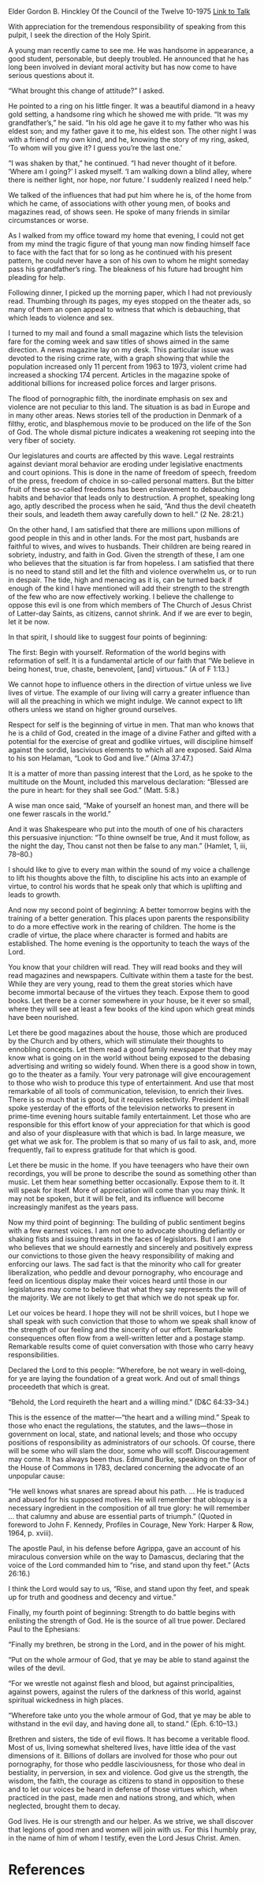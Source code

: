 Elder Gordon B. Hinckley
Of the Council of the Twelve
10-1975
[Link to Talk](https://www.churchofjesuschrist.org/study/general-conference/1975/10/opposing-evil?lang=eng)

With appreciation for the tremendous responsibility of speaking from this pulpit, I seek the direction of the Holy Spirit.

A young man recently came to see me. He was handsome in appearance, a good student, personable, but deeply troubled. He announced that he has long been involved in deviant moral activity but has now come to have serious questions about it.

“What brought this change of attitude?” I asked.

He pointed to a ring on his little finger. It was a beautiful diamond in a heavy gold setting, a handsome ring which he showed me with pride. “It was my grandfather’s,” he said. “In his old age he gave it to my father who was his eldest son; and my father gave it to me, his eldest son. The other night I was with a friend of my own kind, and he, knowing the story of my ring, asked, ‘To whom will you give it? I guess you’re the last one.’

“I was shaken by that,” he continued. “I had never thought of it before. ‘Where am I going?’ I asked myself. ‘I am walking down a blind alley, where there is neither light, nor hope, nor future.’ I suddenly realized I need help.”

We talked of the influences that had put him where he is, of the home from which he came, of associations with other young men, of books and magazines read, of shows seen. He spoke of many friends in similar circumstances or worse.

As I walked from my office toward my home that evening, I could not get from my mind the tragic figure of that young man now finding himself face to face with the fact that for so long as he continued with his present pattern, he could never have a son of his own to whom he might someday pass his grandfather’s ring. The bleakness of his future had brought him pleading for help.

Following dinner, I picked up the morning paper, which I had not previously read. Thumbing through its pages, my eyes stopped on the theater ads, so many of them an open appeal to witness that which is debauching, that which leads to violence and sex.

I turned to my mail and found a small magazine which lists the television fare for the coming week and saw titles of shows aimed in the same direction. A news magazine lay on my desk. This particular issue was devoted to the rising crime rate, with a graph showing that while the population increased only 11 percent from 1963 to 1973, violent crime had increased a shocking 174 percent. Articles in the magazine spoke of additional billions for increased police forces and larger prisons.

The flood of pornographic filth, the inordinate emphasis on sex and violence are not peculiar to this land. The situation is as bad in Europe and in many other areas. News stories tell of the production in Denmark of a filthy, erotic, and blasphemous movie to be produced on the life of the Son of God. The whole dismal picture indicates a weakening rot seeping into the very fiber of society.

Our legislatures and courts are affected by this wave. Legal restraints against deviant moral behavior are eroding under legislative enactments and court opinions. This is done in the name of freedom of speech, freedom of the press, freedom of choice in so-called personal matters. But the bitter fruit of these so-called freedoms has been enslavement to debauching habits and behavior that leads only to destruction. A prophet, speaking long ago, aptly described the process when he said, “And thus the devil cheateth their souls, and leadeth them away carefully down to hell.” (2 Ne. 28:21.)

On the other hand, I am satisfied that there are millions upon millions of good people in this and in other lands. For the most part, husbands are faithful to wives, and wives to husbands. Their children are being reared in sobriety, industry, and faith in God. Given the strength of these, I am one who believes that the situation is far from hopeless. I am satisfied that there is no need to stand still and let the filth and violence overwhelm us, or to run in despair. The tide, high and menacing as it is, can be turned back if enough of the kind I have mentioned will add their strength to the strength of the few who are now effectively working. I believe the challenge to oppose this evil is one from which members of The Church of Jesus Christ of Latter-day Saints, as citizens, cannot shrink. And if we are ever to begin, let it be now.

In that spirit, I should like to suggest four points of beginning:

The first: Begin with yourself. Reformation of the world begins with reformation of self. It is a fundamental article of our faith that “We believe in being honest, true, chaste, benevolent, [and] virtuous.” (A of F 1:13.)

We cannot hope to influence others in the direction of virtue unless we live lives of virtue. The example of our living will carry a greater influence than will all the preaching in which we might indulge. We cannot expect to lift others unless we stand on higher ground ourselves.

Respect for self is the beginning of virtue in men. That man who knows that he is a child of God, created in the image of a divine Father and gifted with a potential for the exercise of great and godlike virtues, will discipline himself against the sordid, lascivious elements to which all are exposed. Said Alma to his son Helaman, “Look to God and live.” (Alma 37:47.)

It is a matter of more than passing interest that the Lord, as he spoke to the multitude on the Mount, included this marvelous declaration: “Blessed are the pure in heart: for they shall see God.” (Matt. 5:8.)

A wise man once said, “Make of yourself an honest man, and there will be one fewer rascals in the world.”

And it was Shakespeare who put into the mouth of one of his characters this persuasive injunction: “To thine ownself be true, And it must follow, as the night the day, Thou canst not then be false to any man.” (Hamlet, 1, iii, 78–80.)

I should like to give to every man within the sound of my voice a challenge to lift his thoughts above the filth, to discipline his acts into an example of virtue, to control his words that he speak only that which is uplifting and leads to growth.

And now my second point of beginning: A better tomorrow begins with the training of a better generation. This places upon parents the responsibility to do a more effective work in the rearing of children. The home is the cradle of virtue, the place where character is formed and habits are established. The home evening is the opportunity to teach the ways of the Lord.

You know that your children will read. They will read books and they will read magazines and newspapers. Cultivate within them a taste for the best. While they are very young, read to them the great stories which have become immortal because of the virtues they teach. Expose them to good books. Let there be a corner somewhere in your house, be it ever so small, where they will see at least a few books of the kind upon which great minds have been nourished.

Let there be good magazines about the house, those which are produced by the Church and by others, which will stimulate their thoughts to ennobling concepts. Let them read a good family newspaper that they may know what is going on in the world without being exposed to the debasing advertising and writing so widely found. When there is a good show in town, go to the theater as a family. Your very patronage will give encouragement to those who wish to produce this type of entertainment. And use that most remarkable of all tools of communication, television, to enrich their lives. There is so much that is good, but it requires selectivity. President Kimball spoke yesterday of the efforts of the television networks to present in prime-time evening hours suitable family entertainment. Let those who are responsible for this effort know of your appreciation for that which is good and also of your displeasure with that which is bad. In large measure, we get what we ask for. The problem is that so many of us fail to ask, and, more frequently, fail to express gratitude for that which is good.

Let there be music in the home. If you have teenagers who have their own recordings, you will be prone to describe the sound as something other than music. Let them hear something better occasionally. Expose them to it. It will speak for itself. More of appreciation will come than you may think. It may not be spoken, but it will be felt, and its influence will become increasingly manifest as the years pass.

Now my third point of beginning: The building of public sentiment begins with a few earnest voices. I am not one to advocate shouting defiantly or shaking fists and issuing threats in the faces of legislators. But I am one who believes that we should earnestly and sincerely and positively express our convictions to those given the heavy responsibility of making and enforcing our laws. The sad fact is that the minority who call for greater liberalization, who peddle and devour pornography, who encourage and feed on licentious display make their voices heard until those in our legislatures may come to believe that what they say represents the will of the majority. We are not likely to get that which we do not speak up for.

Let our voices be heard. I hope they will not be shrill voices, but I hope we shall speak with such conviction that those to whom we speak shall know of the strength of our feeling and the sincerity of our effort. Remarkable consequences often flow from a well-written letter and a postage stamp. Remarkable results come of quiet conversation with those who carry heavy responsibilities.

Declared the Lord to this people: “Wherefore, be not weary in well-doing, for ye are laying the foundation of a great work. And out of small things proceedeth that which is great.

“Behold, the Lord requireth the heart and a willing mind.” (D&C 64:33–34.)

This is the essence of the matter—“the heart and a willing mind.” Speak to those who enact the regulations, the statutes, and the laws—those in government on local, state, and national levels; and those who occupy positions of responsibility as administrators of our schools. Of course, there will be some who will slam the door, some who will scoff. Discouragement may come. It has always been thus. Edmund Burke, speaking on the floor of the House of Commons in 1783, declared concerning the advocate of an unpopular cause:

“He well knows what snares are spread about his path. … He is traduced and abused for his supposed motives. He will remember that obloquy is a necessary ingredient in the composition of all true glory: he will remember … that calumny and abuse are essential parts of triumph.” (Quoted in foreword to John F. Kennedy, Profiles in Courage, New York: Harper & Row, 1964, p. xviii).

The apostle Paul, in his defense before Agrippa, gave an account of his miraculous conversion while on the way to Damascus, declaring that the voice of the Lord commanded him to “rise, and stand upon thy feet.” (Acts 26:16.)

I think the Lord would say to us, “Rise, and stand upon thy feet, and speak up for truth and goodness and decency and virtue.”

Finally, my fourth point of beginning: Strength to do battle begins with enlisting the strength of God. He is the source of all true power. Declared Paul to the Ephesians:

“Finally my brethren, be strong in the Lord, and in the power of his might.

“Put on the whole armour of God, that ye may be able to stand against the wiles of the devil.

“For we wrestle not against flesh and blood, but against principalities, against powers, against the rulers of the darkness of this world, against spiritual wickedness in high places.

“Wherefore take unto you the whole armour of God, that ye may be able to withstand in the evil day, and having done all, to stand.” (Eph. 6:10–13.)

Brethren and sisters, the tide of evil flows. It has become a veritable flood. Most of us, living somewhat sheltered lives, have little idea of the vast dimensions of it. Billions of dollars are involved for those who pour out pornography, for those who peddle lasciviousness, for those who deal in bestiality, in perversion, in sex and violence. God give us the strength, the wisdom, the faith, the courage as citizens to stand in opposition to these and to let our voices be heard in defense of those virtues which, when practiced in the past, made men and nations strong, and which, when neglected, brought them to decay.

God lives. He is our strength and our helper. As we strive, we shall discover that legions of good men and women will join with us. For this I humbly pray, in the name of him of whom I testify, even the Lord Jesus Christ. Amen.

# References
